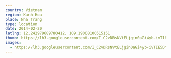 ```yaml
---
country: Vietnam
region: Kanh Hoa
place: Nha Trang
type: location
date: 2014-02-20
latlng: 12.242979689780412, 109.19008100515151
thumb: https://lh3.googleusercontent.com/I_C2vDRsNVtELjgin0aGi4yb-ivTIE5DYXSqFXHfk-0gql0hNJ88jVmvPy_w4-PJpIKgwkbuA6oPQ3J_KlXHikThRCNLvwM-VSYvSnTxoSEN2zQ0_yDVNpd7pd8_6CruX7daf1je3g
images:
  - https://lh3.googleusercontent.com/I_C2vDRsNVtELjgin0aGi4yb-ivTIE5DYXSqFXHfk-0gql0hNJ88jVmvPy_w4-PJpIKgwkbuA6oPQ3J_KlXHikThRCNLvwM-VSYvSnTxoSEN2zQ0_yDVNpd7pd8_6CruX7daf1je3g
---
```

